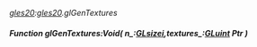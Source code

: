 _[gles20](../../modules/gles20/gles20-module.md):[gles20](../../modules/gles20/gles20-module.md).glGenTextures_
##### Function glGenTextures:Void( n_:[GLsizei](../../modules/gles20/gles20-glsizei.md),textures_:[GLuint](../../modules/gles20/gles20-gluint.md) Ptr )
